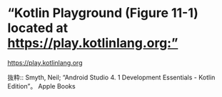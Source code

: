# “Kotlin Playground (Figure 11-1) located at https://play.kotlinlang.org:”
https://play.kotlinlang.org

抜粋:: Smyth, Neil;  “Android Studio 4. 1 Development Essentials - Kotlin Edition”。 Apple Books  
